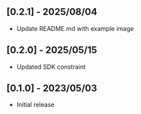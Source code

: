 ## [0.2.1] - 2025/08/04

- Update README.md with example image

## [0.2.0] - 2025/05/15

- Updated SDK constraint

## [0.1.0] - 2023/05/03

- Initial release